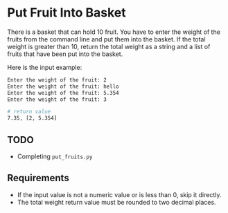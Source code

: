 # Put Fruit Into Basket

There is a basket that can hold 10 fruit.
You have to enter the weight of the fruits from the command line and put them into the basket. If the total weight is greater than 10, return the total weight as a string and a list of fruits that have been put into the basket.

Here is the input example:

```bash
Enter the weight of the fruit: 2
Enter the weight of the fruit: hello
Enter the weight of the fruit: 5.354
Enter the weight of the fruit: 3

# return value
7.35, [2, 5.354]
```

## TODO

- Completing `put_fruits.py`

## Requirements

- If the input value is not a numeric value or is less than 0, skip it directly.
- The total weight return value must be rounded to two decimal places.
